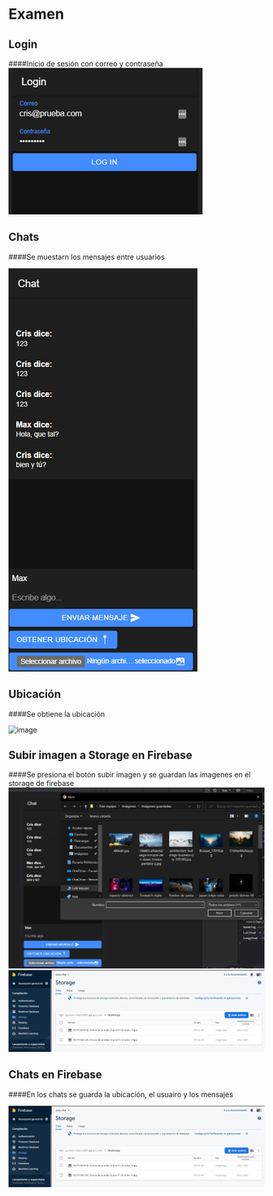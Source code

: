 # Examen

## Login
####Inicio de sesión con correo y contraseña
![image](https://github.com/MCris29/apps-moviles-examen/blob/master/images/login.png)

## Chats
####Se muestarn los mensajes entre usuarios

![image](https://github.com/MCris29/apps-moviles-examen/blob/master/images/chat.png)

## Ubicación
####Se obtiene la ubicación

![image](https://github.com/MCris29/apps-moviles-examen/blob/master/images/ubicación.png)

## Subir imagen a Storage en Firebase
####Se presiona el botón subir imagen y se guardan las imagenes en el storage de firebase
![image](https://github.com/MCris29/apps-moviles-examen/blob/master/images/subir_imagen.png)
![image](https://github.com/MCris29/apps-moviles-examen/blob/master/images/storage.png)

## Chats en Firebase
####En los chats se guarda la ubicación, el usuairo y los mensajes

![image](https://github.com/MCris29/apps-moviles-examen/blob/master/images/storage.png)
